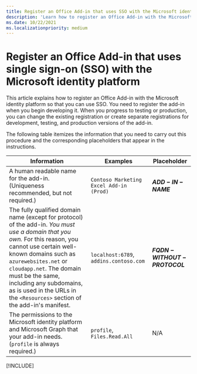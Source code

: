 ```yaml
---
title: Register an Office Add-in that uses SSO with the Microsoft identity platform
description: 'Learn how to register an Office Add-in with the Microsoft identity platform to use SSO with Word, Excel, PowerPoint, and Outlook.'
ms.date: 10/22/2021
ms.localizationpriority: medium
---
```


# Register an Office Add-in that uses single sign-on (SSO) with the Microsoft identity platform

This article explains how to register an Office Add-in with the Microsoft identity platform so that you can use SSO. You need to register the add-in when you begin developing it. When you progress to testing or production, you can change the existing registration or create separate registrations for development, testing, and production versions of the add-in.

The following table itemizes the information that you need to carry out this procedure and the corresponding placeholders that appear in the instructions.

|Information  |Examples  |Placeholder  |
|---------|---------|---------|
|A human readable name for the add-in. (Uniqueness recommended, but not required.)|`Contoso Marketing Excel Add-in (Prod)`|**$ADD-IN-NAME$**|
|The fully qualified domain name (except for protocol) of the add-in. *You must use a domain that you own.* For this reason, you cannot use certain well-known domains such as `azurewebsites.net` or `cloudapp.net`. The domain must be the same, including any subdomains, as is used in the URLs in the `<Resources>` section of the add-in's manifest.|`localhost:6789`, `addins.contoso.com`|**$FQDN-WITHOUT-PROTOCOL$**|
|The permissions to the Microsoft identity platform and Microsoft Graph that your add-in needs. (`profile` is always required.)|`profile`, `Files.Read.All`|N/A|

[!INCLUDE[](../includes/register-sso-add-in-aad-v2-include.md)]

